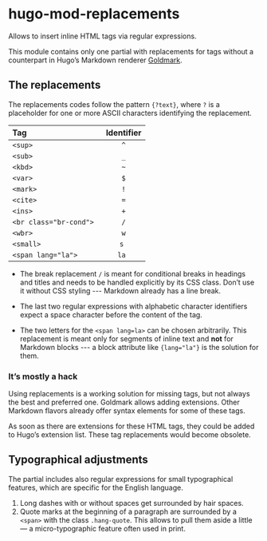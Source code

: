 # hugo-mod-replacements
Allows to insert inline HTML tags via regular expressions.

This module contains only one partial with replacements for tags without a counterpart in Hugo’s Markdown renderer [Goldmark](https://github.com/yuin/goldmark). 

## The replacements

The replacements codes follow the pattern `{?text}`, where `?` is a placeholder for one or more ASCII characters identifying the replacement. 

| Tag              | Identifier |
|:-----------------|:----------:|
| `<sup>`          |    `^`     |
| `<sub>`          |    `_`     |
| `<kbd>`          |    `~`     |
| `<var>`          |    `$`     |
| `<mark>`         |    `!`     |
| `<cite>`         |    `=`     |
| `<ins>`          |    `+`     |
| `<br class="br-cond"> `|    `/`     |
| `<wbr>` | `w` |
| `<small>`        |    `s `    |
| `<span lang="la">` |   `la `    |

- The break replacement `/` is meant for conditional breaks in headings and titles and needs to be handled explicitly by its CSS class. Don’t use it without CSS styling --- Markdown already has a line break.

- The last two regular expressions with alphabetic character identifiers expect a space character before the content of the tag.

- The two letters for the `<span lang=la>` can be chosen arbitrarily. This replacement is meant only for segments of inline text and **not** for Markdown blocks --- a block attribute like `{lang="la"}` is the solution for them.

### It’s mostly a hack

Using replacements is a working solution for missing tags, but not always the best and preferred one. Goldmark allows adding extensions. Other Markdown flavors already offer syntax elements for some of these tags.

As soon as there are extensions for these HTML tags, they could be added to Hugo’s extension list. These tag replacements would become obsolete.

## Typographical adjustments
The partial includes also regular expressions for small typographical features, which are specific for the English language.

1. Long dashes with or without spaces get surrounded by hair spaces.
2. Quote marks at the beginning of a paragraph are surrounded by a `<span>` with the class `.hang-quote`. This allows to pull them aside a little — a micro-typographic feature often used in print. 
